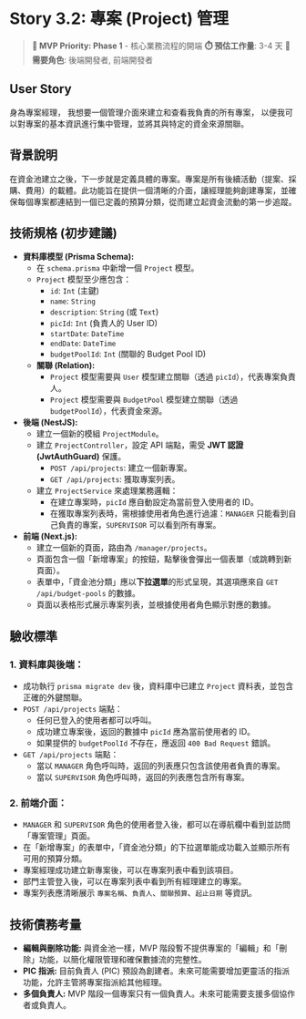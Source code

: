 # Story 3.2: 專案 (Project) 管理

> **🔴 MVP Priority: Phase 1** - 核心業務流程的開端
> **⏱️ 預估工作量**: 3-4 天
> **👥 需要角色**: 後端開發者, 前端開發者

## User Story

身為專案經理，
我想要一個管理介面來建立和查看我負責的所有專案，
以便我可以對專案的基本資訊進行集中管理，並將其與特定的資金來源關聯。

## 背景說明

在資金池建立之後，下一步就是定義具體的專案。專案是所有後續活動（提案、採購、費用）的載體。此功能旨在提供一個清晰的介面，讓經理能夠創建專案，並確保每個專案都連結到一個已定義的預算分類，從而建立起資金流動的第一步追蹤。

## 技術規格 (初步建議)

*   **資料庫模型 (Prisma Schema):**
    *   在 `schema.prisma` 中新增一個 `Project` 模型。
    *   `Project` 模型至少應包含：
        *   `id`: `Int` (主鍵)
        *   `name`: `String`
        *   `description`: `String` (或 `Text`)
        *   `picId`: `Int` (負責人的 User ID)
        *   `startDate`: `DateTime`
        *   `endDate`: `DateTime`
        *   `budgetPoolId`: `Int` (關聯的 Budget Pool ID)
    *   **關聯 (Relation):**
        *   `Project` 模型需要與 `User` 模型建立關聯（透過 `picId`），代表專案負責人。
        *   `Project` 模型需要與 `BudgetPool` 模型建立關聯（透過 `budgetPoolId`），代表資金來源。
*   **後端 (NestJS):**
    *   建立一個新的模組 `ProjectModule`。
    *   建立 `ProjectController`，設定 API 端點，需受 **JWT 認證 (JwtAuthGuard)** 保護。
        *   `POST /api/projects`: 建立一個新專案。
        *   `GET /api/projects`: 獲取專案列表。
    *   建立 `ProjectService` 來處理業務邏輯：
        *   在建立專案時，`picId` 應自動設定為當前登入使用者的 ID。
        *   在獲取專案列表時，需根據使用者角色進行過濾：`MANAGER` 只能看到自己負責的專案，`SUPERVISOR` 可以看到所有專案。
*   **前端 (Next.js):**
    *   建立一個新的頁面，路由為 `/manager/projects`。
    *   頁面包含一個「新增專案」的按鈕，點擊後會彈出一個表單（或跳轉到新頁面）。
    *   表單中，「資金池分類」應以**下拉選單**的形式呈現，其選項應來自 `GET /api/budget-pools` 的數據。
    *   頁面以表格形式展示專案列表，並根據使用者角色顯示對應的數據。

## 驗收標準

### 1. 資料庫與後端：
*   成功執行 `prisma migrate dev` 後，資料庫中已建立 `Project` 資料表，並包含正確的外鍵關聯。
*   `POST /api/projects` 端點：
    *   任何已登入的使用者都可以呼叫。
    *   成功建立專案後，返回的數據中 `picId` 應為當前使用者的 ID。
    *   如果提供的 `budgetPoolId` 不存在，應返回 `400 Bad Request` 錯誤。
*   `GET /api/projects` 端點：
    *   當以 `MANAGER` 角色呼叫時，返回的列表應只包含該使用者負責的專案。
    *   當以 `SUPERVISOR` 角色呼叫時，返回的列表應包含所有專案。

### 2. 前端介面：
*   `MANAGER` 和 `SUPERVISOR` 角色的使用者登入後，都可以在導航欄中看到並訪問「專案管理」頁面。
*   在「新增專案」的表單中，「資金池分類」的下拉選單能成功載入並顯示所有可用的預算分類。
*   專案經理成功建立新專案後，可以在專案列表中看到該項目。
*   部門主管登入後，可以在專案列表中看到所有經理建立的專案。
*   專案列表應清晰展示 `專案名稱`、`負責人`、`關聯預算`、`起止日期` 等資訊。

## 技術債務考量
*   **編輯與刪除功能:** 與資金池一樣，MVP 階段暫不提供專案的「編輯」和「刪除」功能，以簡化權限管理和確保數據流的完整性。
*   **PIC 指派:** 目前負責人 (PIC) 預設為創建者。未來可能需要增加更靈活的指派功能，允許主管將專案指派給其他經理。
*   **多個負責人:** MVP 階段一個專案只有一個負責人。未來可能需要支援多個協作者或負責人。
